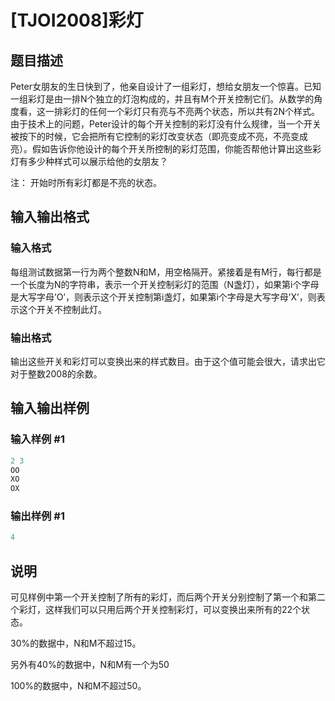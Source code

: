 # [TJOI2008]彩灯

## 题目描述

Peter女朋友的生日快到了，他亲自设计了一组彩灯，想给女朋友一个惊喜。已知一组彩灯是由一排N个独立的灯泡构成的，并且有M个开关控制它们。从数学的角度看，这一排彩灯的任何一个彩灯只有亮与不亮两个状态，所以共有2N个样式。由于技术上的问题，Peter设计的每个开关控制的彩灯没有什么规律，当一个开关被按下的时候，它会把所有它控制的彩灯改变状态（即亮变成不亮，不亮变成亮）。假如告诉你他设计的每个开关所控制的彩灯范围，你能否帮他计算出这些彩灯有多少种样式可以展示给他的女朋友？

注： 开始时所有彩灯都是不亮的状态。

## 输入输出格式

### 输入格式

每组测试数据第一行为两个整数N和M，用空格隔开。紧接着是有M行，每行都是一个长度为N的字符串，表示一个开关控制彩灯的范围（N盏灯），如果第i个字母是大写字母’O’，则表示这个开关控制第i盏灯，如果第i个字母是大写字母’X’，则表示这个开关不控制此灯。

### 输出格式

输出这些开关和彩灯可以变换出来的样式数目。由于这个值可能会很大，请求出它对于整数2008的余数。

## 输入输出样例

### 输入样例 #1

```cpp
2 3
OO
XO
OX

```
### 输出样例 #1

```cpp
4
```


## 说明

可见样例中第一个开关控制了所有的彩灯，而后两个开关分别控制了第一个和第二个彩灯，这样我们可以只用后两个开关控制彩灯，可以变换出来所有的22个状态。

30%的数据中，N和M不超过15。

另外有40%的数据中，N和M有一个为50

100%的数据中，N和M不超过50。

